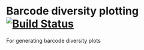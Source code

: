 # Barcode diversity plotting [![Build Status](https://travis-ci.com/AlexBecalick/barcode_diversity_plotting.svg?branch=main)](https://travis-ci.com/AlexBecalick/barcode_diversity_plotting)
For generating barcode diversity plots

